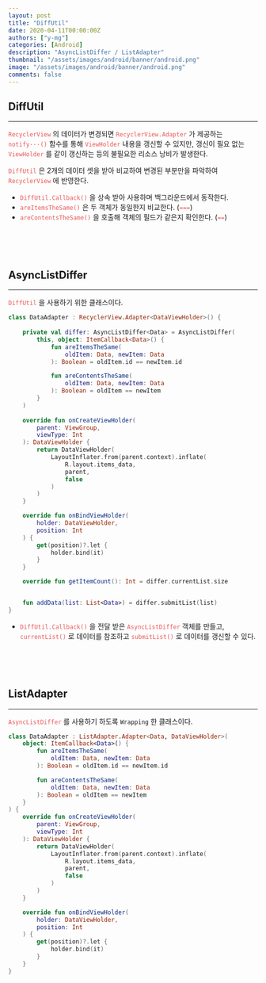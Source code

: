 ```yaml
---
layout: post
title: "DiffUtil"
date: 2020-04-11T00:00:00Z
authors: ["y-mg"]
categories: [Android]
description: "AsyncListDiffer / ListAdapter"
thumbnail: "/assets/images/android/banner/android.png"
image: "/assets/images/android/banner/android.png"
comments: false
---
```


## DiffUtil
***
<code style="color: #eb5657;">RecyclerView</code> 의 데이터가 변경되면 <code style="color: #eb5657;">RecyclerView.Adapter</code> 가 제공하는 <code style="color: #eb5657;">notify···()</code> 함수를 통해 <code style="color: #eb5657;">ViewHolder</code> 내용을 갱신할 수 있지만, 갱신이 필요 없는 <code style="color: #eb5657;">ViewHolder</code> 를 같이 갱신하는 등의 불필요한 리소스 낭비가 발생한다.
<br/>

<code style="color: #eb5657;">DiffUtil</code> 은 2개의 데이터 셋을 받아 비교하여 변경된 부분만을 파악하여 <code style="color: #eb5657;">RecyclerView</code> 에 반영한다.
- <code style="color: #eb5657;">DiffUtil.Callback()</code> 을 상속 받아 사용하며 백그라운드에서 동작한다.
- <code style="color: #eb5657;">areItemsTheSame()</code> 은 두 객체가 동일한지 비교한다. (<code style="color: #eb5657;">===</code>)
- <code style="color: #eb5657;">areContentsTheSame()</code> 을 호출해 객체의 필드가 같은지 확인한다. (<code style="color: #eb5657;">==</code>)
<br/>
<br/>
<br/>



## AsyncListDiffer
***
<code style="color: #eb5657;">DiffUtil</code> 을 사용하기 위한 클래스이다.
<br/>

```kotlin
class DataAdapter : RecyclerView.Adapter<DataViewHolder>() {
		
    private val differ: AsyncListDiffer<Data> = AsyncListDiffer(
        this, object: ItemCallback<Data>() {
            fun areItemsTheSame(
                oldItem: Data, newItem: Data
            ): Boolean = oldItem.id == newItem.id

            fun areContentsTheSame(
                oldItem: Data, newItem: Data
            ): Boolean = oldItem == newItem
        }
	)
    
    override fun onCreateViewHolder(
        parent: ViewGroup,
        viewType: Int
    ): DataViewHolder {
        return DataViewHolder(
            LayoutInflater.from(parent.context).inflate(
                R.layout.items_data,
                parent,
                false
            )
        )
    }

    override fun onBindViewHolder(
        holder: DataViewHolder,
        position: Int
    ) {
        get(position)?.let {
            holder.bind(it)
        }
    }

    override fun getItemCount(): Int = differ.currentList.size


    fun addData(list: List<Data>) = differ.submitList(list)
}
```
- <code style="color: #eb5657;">DiffUtil.Callback()</code> 을 전달 받은 <code style="color: #eb5657;">AsyncListDiffer</code> 객체를 만들고, <code style="color: #eb5657;">currentList()</code> 로 데이터를 참조하고 <code style="color: #eb5657;">submitList()</code> 로 데이터를 갱신할 수 있다.
<br/>
<br/>
<br/>



## ListAdapter
***
<code style="color: #eb5657;">AsyncListDiffer</code> 를 사용하기 하도록 `Wrapping` 한 클래스이다.
<br/>

```kotlin
class DataAdapter : ListAdapter.Adapter<Data, DataViewHolder>(
    object: ItemCallback<Data>() {
        fun areItemsTheSame(
            oldItem: Data, newItem: Data
        ): Boolean = oldItem.id == newItem.id

        fun areContentsTheSame(
            oldItem: Data, newItem: Data
        ): Boolean = oldItem == newItem
    }
) {	    
    override fun onCreateViewHolder(
        parent: ViewGroup,
        viewType: Int
    ): DataViewHolder {
        return DataViewHolder(
            LayoutInflater.from(parent.context).inflate(
                R.layout.items_data,
                parent,
                false
            )
        )
    }		

    override fun onBindViewHolder(
        holder: DataViewHolder,
        position: Int
    ) {
        get(position)?.let {
            holder.bind(it)
        }
    }
}
```